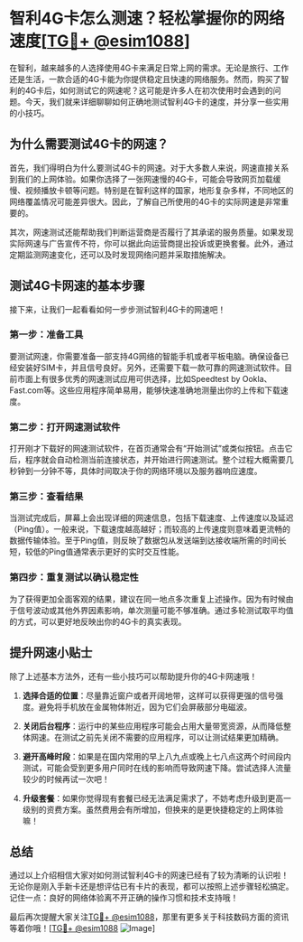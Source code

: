# 智利4G卡怎么测速？轻松掌握你的网络速度[[TG💪+ @esim1088](https://t.me/s/esim1088)]

在智利，越来越多的人选择使用4G卡来满足日常上网的需求。无论是旅行、工作还是生活，一款合适的4G卡能为你提供稳定且快速的网络服务。然而，购买了智利的4G卡后，如何测试它的网速呢？这可能是许多人在初次使用时会遇到的问题。今天，我们就来详细聊聊如何正确地测试智利4G卡的速度，并分享一些实用的小技巧。

## 为什么需要测试4G卡的网速？

首先，我们得明白为什么要测试4G卡的网速。对于大多数人来说，网速直接关系到我们的上网体验。如果你选择了一张网速慢的4G卡，可能会导致网页加载缓慢、视频播放卡顿等问题。特别是在智利这样的国家，地形复杂多样，不同地区的网络覆盖情况可能差异很大。因此，了解自己所使用的4G卡的实际网速是非常重要的。

其次，网速测试还能帮助我们判断运营商是否履行了其承诺的服务质量。如果发现实际网速与广告宣传不符，你可以据此向运营商提出投诉或更换套餐。此外，通过定期监测网速变化，还可以及时发现网络问题并采取措施解决。

## 测试4G卡网速的基本步骤

接下来，让我们一起看看如何一步步测试智利4G卡的网速吧！

### 第一步：准备工具

要测试网速，你需要准备一部支持4G网络的智能手机或者平板电脑。确保设备已经安装好SIM卡，并且信号良好。另外，还需要下载一款可靠的网速测试软件。目前市面上有很多优秀的网速测试应用可供选择，比如Speedtest by Ookla、Fast.com等。这些应用程序简单易用，能够快速准确地测量出你的上传和下载速度。

### 第二步：打开网速测试软件

打开刚才下载好的网速测试软件，在首页通常会有“开始测试”或类似按钮。点击它后，程序就会自动检测当前连接状态，并开始进行网速测试。整个过程大概需要几秒钟到一分钟不等，具体时间取决于你的网络环境以及服务器响应速度。

### 第三步：查看结果

当测试完成后，屏幕上会出现详细的网速信息，包括下载速度、上传速度以及延迟（Ping值）。一般来说，下载速度越高越好；而较高的上传速度则意味着更流畅的数据传输体验。至于Ping值，则反映了数据包从发送端到达接收端所需的时间长短，较低的Ping值通常表示更好的实时交互性能。

### 第四步：重复测试以确认稳定性

为了获得更加全面客观的结果，建议在同一地点多次重复上述操作。因为有时候由于信号波动或其他外界因素影响，单次测量可能不够准确。通过多轮测试取平均值的方式，可以更好地反映出你的4G卡的真实表现。

## 提升网速小贴士

除了上述基本方法外，还有一些小技巧可以帮助提升你的4G卡网速哦！

1. **选择合适的位置**：尽量靠近窗户或者开阔地带，这样可以获得更强的信号强度。避免将手机放在金属物体附近，因为它们会屏蔽部分电磁波。
   
2. **关闭后台程序**：运行中的某些应用程序可能会占用大量带宽资源，从而降低整体网速。在测试之前先关闭不需要的应用程序，可以让测试结果更加精确。
   
3. **避开高峰时段**：如果是在国内常用的早上八九点或晚上七八点这两个时间段内测试，可能会受到更多用户同时在线的影响而导致网速下降。尝试选择人流量较少的时候再试一次吧！

4. **升级套餐**：如果你觉得现有套餐已经无法满足需求了，不妨考虑升级到更高一级别的资费方案。虽然费用会有所增加，但换来的是更快捷稳定的上网体验嘛！

## 总结

通过以上介绍相信大家对如何测试智利4G卡的网速已经有了较为清晰的认识啦！无论你是刚入手新卡还是想评估已有卡片的表现，都可以按照上述步骤轻松搞定。记住一点：良好的网络体验离不开正确的操作习惯和技术支持哦！

最后再次提醒大家关注[TG💪+ @esim1088](https://t.me/s/esim1088)，那里有更多关于科技数码方面的资讯等着你哦！[[TG💪+ @esim1088](https://t.me/s/esim1088) ![Image](https://i.postimg.cc/4NQfJmqS/Snipaste-2025-05-13-00-14-12.png)]